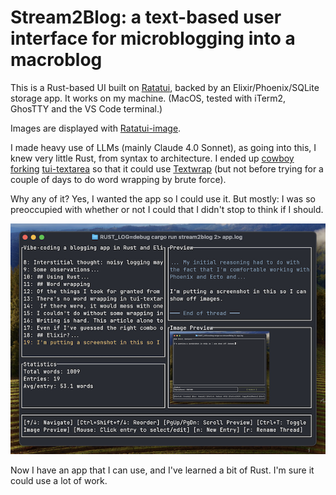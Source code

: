 # Stream2Blog: a text-based user interface for microblogging into a macroblog

This is a Rust-based UI built on [Ratatui](https://ratatui.rs/), backed by an Elixir/Phoenix/SQLite storage app. It works on my machine. (MacOS, tested with iTerm2, GhosTTY and the VS Code terminal.)

Images are displayed with [Ratatui-image](https://github.com/benjajaja/ratatui-image).

I made heavy use of LLMs (mainly Claude 4.0 Sonnet), as going into this, I knew very little Rust, from syntax to architecture. I ended up [cowboy forking](https://github.com/clutterstack/tui-textarea) [tui-textarea](https://github.com/rhysd/tui-textarea) so that it could use [Textwrap](https://github.com/mgeisler/textwrap) (but not before trying for a couple of days to do word wrapping by brute force).

Why any of it? Yes, I wanted the app so I could use it. But mostly: I was so preoccupied with whether or not I could that I didn't stop to think if I should. 

![Screenshot of the TUI with panes for a thread entry list, text preview, image preview, word stats, and help for commands. I assume accessibility sucks on this app.](./docs/screenie.png)

Now I have an app that I can use, and I've learned a bit of Rust. I'm sure it could use a lot of work.

